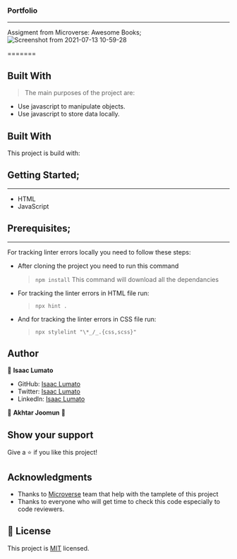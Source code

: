 ###  Portfolio
---
Assigment from Microverse: Awesome Books;
![Screenshot from 2021-07-13 10-59-28](https://user-images.githubusercontent.com/75973193/125414464-cb4b930d-3ee6-41c8-b80b-8933a9a941a4.png)

=======
## Built With

> The main purposes of the project are:

- Use javascript to manipulate objects.
- Use javascript to store data locally.


## Built With

This project is build with:


## Getting Started;
---

- HTML
- JavaScript


## Prerequisites;
---

For tracking linter errors locally you need to follow these steps:


- After cloning the project you need to run this command

  > `npm install`
  > This command will download all the dependancies 


- For tracking the linter errors in HTML file run:

  > `npx hint .`

- And for tracking the linter errors in CSS file run:
  > `npx stylelint "\*_/_.{css,scss}"`

## Author

👤 **Isaac Lumato**

- GitHub: [Isaac Lumato](https://github.com/isaka-lumato)
- Twitter: [Isaac Lumato](https://twitter.com/lm10skilly)
- LinkedIn: [Isaac Lumato](https://www.linkedin.com/in/isaka-william-90773020b/)

👤 **Akhtar Joomun** 💖


## Show your support

Give a :star: if you like this project!

## Acknowledgments

- Thanks to [Microverse](www.microverse.org) team that help with the tamplete of this project
- Thanks to everyone who will get time to check this code especially to code reviewers.

## 📝 License

This project is [MIT](./MIT.md) licensed.